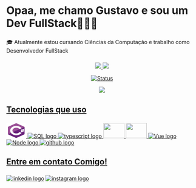 <h1 align="left">Opaa, me chamo Gustavo e sou um Dev FullStack👋💪🏻</h1>

###

<p align="left">🎓 Atualmente estou cursando Ciências da Computação e trabalho como Desenvolvedor FullStack</p>

###

<div align="center">
<a href="https://github.com/gustavonunes0">
<img height="180em" src="https://github-readme-stats.vercel.app/api?username=gustavonunes0&show_icons=true&theme=dark&include_all_commits=true&count_private=true"/>
<img height="180em" src="https://github-readme-stats.vercel.app/api/top-langs/?username=gustavonunes0&layout=compact&langs_count=7&theme=dark"/>
  
![Status](./profile-3d-contrib/profile-night-green.svg)

<div align="center" >
     <img src="https://github-profile-trophy.vercel.app/?username=CaioLuColaco&row=1&column=6&theme=flat&margin-w=15&margin-h=15"/>
</div>
</div>

###

<h2 align="left">Tecnologias que uso</h2>

###

<div align="left">
  <img src="https://raw.githubusercontent.com/devicons/devicon/master/icons/csharp/csharp-original.svg" height="40" width="52" alt="github logo"  />
  <img src="https://cdn-icons-png.flaticon.com/512/4492/4492311.png" height="40" width="45" alt="SQL logo"  />  
  <img src="https://upload.wikimedia.org/wikipedia/commons/thumb/4/4c/Typescript_logo_2020.svg/2048px-Typescript_logo_2020.svg.png" height="40" width="40" alt="typescript logo"  />
  <img src="https://upload.wikimedia.org/wikipedia/commons/thumb/2/27/PHP-logo.svg/1200px-PHP-logo.svg.png" height="40" width="55 alt="PHP logo"/>
  <img src="https://miro.medium.com/v2/resize:fit:1000/1*Yafu7ihc1LFuP4azerAa4w.png" height="40" width="55 alt="React logo"/>
  <img src="https://res.cloudinary.com/ddxwdqwkr/image/upload/v1690837534/patterns.dev/Images/vue/intro/vue.png" height="40" width="60" alt="Vue logo"/>
  <img src="https://neginet.com/wp-content/uploads/2018/03/nodejs-logo.png" height="40" width="40" alt="Node logo"  />
  <img src="https://cdn.jsdelivr.net/gh/devicons/devicon/icons/github/github-original.svg" height="40" width="52" alt="github logo"  />
</div>

###

<h2 align="left">Entre em contato Comigo!</h2>

###

<div align="left">
  <a href="https://www.linkedin.com/in/gustavo-nor%C3%B5es-b44b46205/" target="_blank"><img src="https://raw.githubusercontent.com/maurodesouza/profile-readme-generator/master/src/assets/icons/social/linkedin/default.svg" width="52" height="40" alt="linkedin logo"  /><a/>
  <a href="https://www.instagram.com/gustavo.nuness_/" target="_blank"><img src="https://raw.githubusercontent.com/maurodesouza/profile-readme-generator/master/src/assets/icons/social/instagram/default.svg" width="52" height="40" alt="instagram logo"  /><a/>
</div>

###
